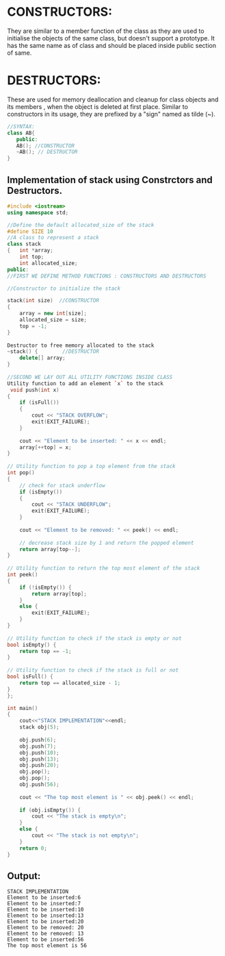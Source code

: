 # CONSTRUCTORS: 
They are similar to a member function of the class as they are used to initialise the objects of the same class, but doesn't support a prototype. 
It has the same name as of class and should be placed inside public section of same.

# DESTRUCTORS:   
These are used for memory deallocation and cleanup for class objects and its members , when the object is deleted at first place.
Similar to constructors in its usage, they are prefixed by a "sign" named as tilde (~). 
```cpp
//SYNTAX:
class AB{
   public:
   AB(); //CONSTRUCTOR
   ~AB(); // DESTRUCTOR
}
```
Implementation of stack using Constrctors and Destructors. 
------------------
```c++
#include <iostream>
using namespace std;

//Define the default allocated_size of the stack
#define SIZE 10
//A class to represent a stack
class stack
{   int *array;
    int top;
    int allocated_size;
public:
//FIRST WE DEFINE METHOD FUNCTIONS : CONSTRUCTORS AND DESTRUCTORS

//Constructor to initialize the stack

stack(int size)  //CONSTRUCTOR
{
    array = new int[size];
    allocated_size = size;
    top = -1;
}
 
Destructor to free memory allocated to the stack
~stack() {        //DESTRUCTOR
    delete[] array;
}
 
//SECOND WE LAY OUT ALL UTILITY FUNCTIONS INSIDE CLASS
Utility function to add an element `x` to the stack
 void push(int x)
{
    if (isFull())
    {
        cout << "STACK OVERFLOW";
        exit(EXIT_FAILURE);
    }
 
    cout << "Element to be inserted: " << x << endl;
    array[++top] = x;
}
 
// Utility function to pop a top element from the stack
int pop()
{
    // check for stack underflow
    if (isEmpty())
    {
        cout << "STACK UNDERFLOW";
        exit(EXIT_FAILURE);
    }
 
    cout << "Element to be removed: " << peek() << endl;
 
    // decrease stack size by 1 and return the popped element
    return array[top--];
}
 
// Utility function to return the top most element of the stack
int peek()
{
    if (!isEmpty()) {
        return array[top];
    }
    else {
        exit(EXIT_FAILURE);
    }
}
 
// Utility function to check if the stack is empty or not
bool isEmpty() {
    return top == -1;               
}
 
// Utility function to check if the stack is full or not
bool isFull() {
    return top == allocated_size - 1;   
}  
};

int main()
{   
    cout<<"STACK IMPLEMENTATION"<<endl;
    stack obj(5);
 
    obj.push(6);
    obj.push(7);
    obj.push(10);
    obj.push(13);
    obj.push(20);
    obj.pop();
    obj.pop();
    obj.push(56);
 
    cout << "The top most element is " << obj.peek() << endl;
   
    if (obj.isEmpty()) {
        cout << "The stack is empty\n";
    }
    else {
        cout << "The stack is not empty\n";
    }
    return 0;
}
```
Output:
---------
```
STACK IMPLEMENTATION     
Element to be inserted:6    
Element to be inserted:7   
Element to be inserted:10   
Element to be inserted:13   
Element to be inserted:20  
Element to be removed: 20  
Element to be removed: 13  
Element to be inserted:56  
The top most element is 56  
```
